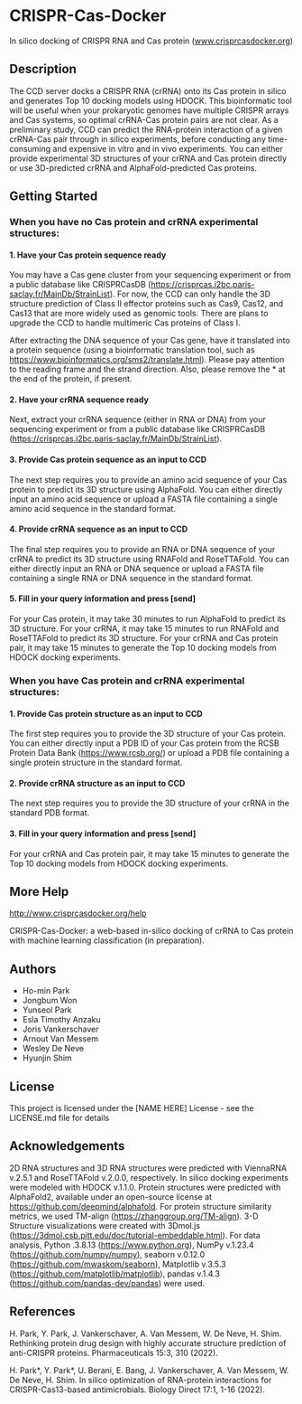 # CRISPR-Cas-Docker
In silico docking of CRISPR RNA and Cas protein (www.crisprcasdocker.org)

## Description

The CCD server docks a CRISPR RNA (crRNA) onto its Cas protein in silico and generates Top 10 docking models using HDOCK. This bioinformatic tool will be useful when your prokaryotic genomes have multiple CRISPR arrays and Cas systems, so optimal crRNA-Cas protein pairs are not clear. As a preliminary study, CCD can predict the RNA-protein interaction of a given crRNA-Cas pair through in silico experiments, before conducting any time-consuming and expensive in vitro and in vivo experiments. You can either provide experimental 3D structures of your crRNA and Cas protein directly or use 3D-predicted crRNA and AlphaFold-predicted Cas proteins.

## Getting Started

### When you have no Cas protein and crRNA experimental structures:

#### 1. Have your Cas protein sequence ready

You may have a Cas gene cluster from your sequencing experiment or from a public database like CRISPRCasDB (https://crisprcas.i2bc.paris-saclay.fr/MainDb/StrainList). For now, the CCD can only handle the 3D structure prediction of Class II effector proteins such as Cas9, Cas12, and Cas13 that are more widely used as genomic tools. There are plans to upgrade the CCD to handle multimeric Cas proteins of Class I.

After extracting the DNA sequence of your Cas gene, have it translated into a protein sequence (using a bioinformatic translation tool, such as https://www.bioinformatics.org/sms2/translate.html). Please pay attention to the reading frame and the strand direction. Also, please remove the * at the end of the protein, if present.

#### 2. Have your crRNA sequence ready

Next, extract your crRNA sequence (either in RNA or DNA) from your sequencing experiment or from a public database like CRISPRCasDB (https://crisprcas.i2bc.paris-saclay.fr/MainDb/StrainList).

#### 3. Provide Cas protein sequence as an input to CCD

The next step requires you to provide an amino acid sequence of your Cas protein to predict its 3D structure using AlphaFold. You can either directly input an amino acid sequence or upload a FASTA file containing a single amino acid sequence in the standard format.

#### 4. Provide crRNA sequence as an input to CCD

The final step requires you to provide an RNA or DNA sequence of your crRNA to predict its 3D structure using RNAFold and RoseTTAFold. You can either directly input an RNA or DNA sequence or upload a FASTA file containing a single RNA or DNA sequence in the standard format.

#### 5. Fill in your query information and press [send]

For your Cas protein, it may take 30 minutes to run AlphaFold to predict its 3D structure. For your crRNA, it may take 15 minutes to run RNAFold and RoseTTAFold to predict its 3D structure. For your crRNA and Cas protein pair, it may take 15 minutes to generate the Top 10 docking models from HDOCK docking experiments.

### When you have Cas protein and crRNA experimental structures:

#### 1. Provide Cas protein structure as an input to CCD

The first step requires you to provide the 3D structure of your Cas protein. You can either directly input a PDB ID of your Cas protein from the RCSB Protein Data Bank (https://www.rcsb.org/) or upload a PDB file containing a single protein structure in the standard format.

#### 2. Provide crRNA structure as an input to CCD

The next step requires you to provide the 3D structure of your crRNA in the standard PDB format.

#### 3. Fill in your query information and press [send]

For your crRNA and Cas protein pair, it may take 15 minutes to generate the Top 10 docking models from HDOCK docking experiments.

## More Help

http://www.crisprcasdocker.org/help

CRISPR-Cas-Docker: a web-based in-silico docking of crRNA to Cas protein with machine learning classification (in preparation).

## Authors

* Ho-min Park
* Jongbum Won 
* Yunseol Park 
* Esla Timothy Anzaku
* Joris Vankerschaver
* Arnout Van Messem
* Wesley De Neve
* Hyunjin Shim

## License

This project is licensed under the [NAME HERE] License - see the LICENSE.md file for details

## Acknowledgements

2D RNA structures and 3D RNA structures were predicted with ViennaRNA v.2.5.1 and RoseTTAFold v.2.0.0, respectively. In silico docking experiments were modeled with HDOCK v.1.1.0. Protein structures were predicted with AlphaFold2, available under an open-source license at https://github.com/deepmind/alphafold. For protein structure similarity metrics, we used TM-align (https://zhanggroup.org/TM-align). 3-D Structure visualizations were created with 3Dmol.js (https://3dmol.csb.pitt.edu/doc/tutorial-embeddable.html). For data analysis, Python .3.8.13 (https://www.python.org), NumPy v.1.23.4 (https://github.com/numpy/numpy), seaborn v.0.12.0 (https://github.com/mwaskom/seaborn), Matplotlib v.3.5.3 (https://github.com/matplotlib/matplotlib), pandas v.1.4.3 (https://github.com/pandas-dev/pandas) were used.

## References

H. Park, Y. Park, J. Vankerschaver, A. Van Messem, W. De Neve, H. Shim. Rethinking protein drug design with highly accurate structure prediction of anti-CRISPR proteins. Pharmaceuticals 15:3, 310 (2022).

H. Park*, Y. Park*, U. Berani, E. Bang, J. Vankerschaver, A. Van Messem, W. De Neve, H. Shim. In silico optimization of RNA-protein interactions for CRISPR-Cas13-based antimicrobials. Biology Direct 17:1, 1-16 (2022).
